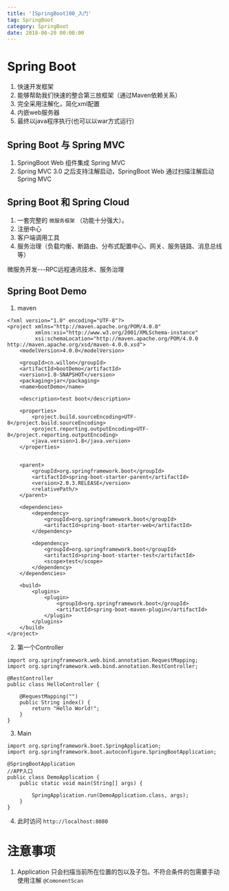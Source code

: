 ```yaml
---
title: '[SpringBoot]00_入门'
tag: SpringBoot
category: SpringBoot
date: 2018-06-20 00:00:00
---
```


# Spring Boot


1. 快速开发框架
2. 能够帮助我们快速的整合第三放框架（通过Maven依赖关系）
3. 完全采用注解化，简化xml配置
4. 内嵌web服务器
5. 最终以java程序执行(也可以以war方式运行)


## Spring Boot 与 Spring MVC

1. SpringBoot Web 组件集成 Spring MVC
2. Spring MVC 3.0 之后支持注解启动，SpringBoot Web 通过扫描注解启动Spring MVC


## Spring Boot 和 Spring Cloud

1. 一套完整的 `微服务框架` （功能十分强大）。 
2. 注册中心
3. 客户端调用工具
4. 服务治理（负载均衡、断路由、分布式配置中心、网关、服务链路、消息总线等）

微服务开发---RPC远程通讯技术、服务治理


## Spring Boot Demo


1. maven
```
<?xml version="1.0" encoding="UTF-8"?>
<project xmlns="http://maven.apache.org/POM/4.0.0"
         xmlns:xsi="http://www.w3.org/2001/XMLSchema-instance"
         xsi:schemaLocation="http://maven.apache.org/POM/4.0.0 http://maven.apache.org/xsd/maven-4.0.0.xsd">
    <modelVersion>4.0.0</modelVersion>

    <groupId>cn.willon</groupId>
    <artifactId>bootDemo</artifactId>
    <version>1.0-SNAPSHOT</version>
    <packaging>jar</packaging>
    <name>bootDemo</name>

    <description>test boot</description>

    <properties>
        <project.build.sourceEncoding>UTF-8</project.build.sourceEncoding>
        <project.reporting.outputEncoding>UTF-8</project.reporting.outputEncoding>
        <java.version>1.8</java.version>
    </properties>


    <parent>
        <groupId>org.springframework.boot</groupId>
        <artifactId>spring-boot-starter-parent</artifactId>
        <version>2.0.3.RELEASE</version>
        <relativePath/>
    </parent>

    <dependencies>
        <dependency>
            <groupId>org.springframework.boot</groupId>
            <artifactId>spring-boot-starter-web</artifactId>
        </dependency>

        <dependency>
            <groupId>org.springframework.boot</groupId>
            <artifactId>spring-boot-starter-test</artifactId>
            <scope>test</scope>
        </dependency>
    </dependencies>

    <build>
        <plugins>
            <plugin>
                <groupId>org.springframework.boot</groupId>
                <artifactId>spring-boot-maven-plugin</artifactId>
            </plugin>
        </plugins>
    </build>
</project>
```
2. 第一个Controller
```
import org.springframework.web.bind.annotation.RequestMapping;
import org.springframework.web.bind.annotation.RestController;

@RestController
public class HelloController {

    @RequestMapping("")
    public String index() {
        return "Hello World!";
    }
}
```
3. Main
```
import org.springframework.boot.SpringApplication;
import org.springframework.boot.autoconfigure.SpringBootApplication;

@SpringBootApplication
//APP入口
public class DemoApplication {
    public static void main(String[] args) {

        SpringApplication.run(DemoApplication.class, args);
    }
}
```
4. 此时访问 `http://localhost:8080`


# 注意事项

1. Application 只会扫描当前所在位置的包以及子包。不符合条件的包需要手动使用注解 `@ComonentScan`
